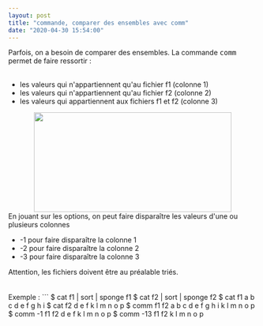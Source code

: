 ```yaml
---
layout: post
title: "commande, comparer des ensembles avec comm"
date: "2020-04-30 15:54:00"
---
```

Parfois, on a besoin de comparer des ensembles. La commande <kbd>comm</kbd> permet de faire ressortir :<br /><br /><ul><li>les valeurs qui n'appartiennent qu'au fichier f1 (colonne 1)<br /></li><li>les valeurs qui n'appartiennent qu'au fichier f2 (colonne 2)<br /></li><li>les valeurs qui appartiennent aux fichiers f1 et f2 (colonne 3)<br /></li></ul><div class="separator" style="clear: both; text-align: center;"><a href="https://3.bp.blogspot.com/-vg7Zva_Vs00/XqrXy6g4dAI/AAAAAAAAEQ4/D3E_dujxKNYiC4_z-CtMraGKzxn9bjKGwCNcBGAsYHQ/s1600/comm.png" imageanchor="1" style="margin-left: 1em; margin-right: 1em;"><img border="0" data-original-height="172" data-original-width="341" height="202" src="https://3.bp.blogspot.com/-vg7Zva_Vs00/XqrXy6g4dAI/AAAAAAAAEQ4/D3E_dujxKNYiC4_z-CtMraGKzxn9bjKGwCNcBGAsYHQ/s400/comm.png" width="400" /></a></div>En jouant sur les options, on peut faire disparaître les valeurs d'une ou plusieurs colonnes   <br /><ul><li>-1 pour faire disparaître la colonne 1<br /></li><li>-2 pour faire disparaître la colonne 2<br /></li><li>-3 pour faire disparaître la colonne 3<br /></li></ul>Attention, les fichiers doivent être au préalable triés. <br /><br /><br />Exemple :  ```
$ cat f1 | sort | sponge f1
$ cat f2 | sort | sponge f2
$ cat f1
a
b
c
d
e
f
g
h
i
$ cat f2
d
e
f
k
l
m
n
o
p
$ comm f1 f2
a
b
c
		d
		e
		f
g
h
i
	k
	l
	m
	n
	o
	p
$ comm -1 f1 f2
	d
	e
	f
k
l
m
n
o
p
$ comm -13 f1 f2
k
l
m
n
o
p
```
  

